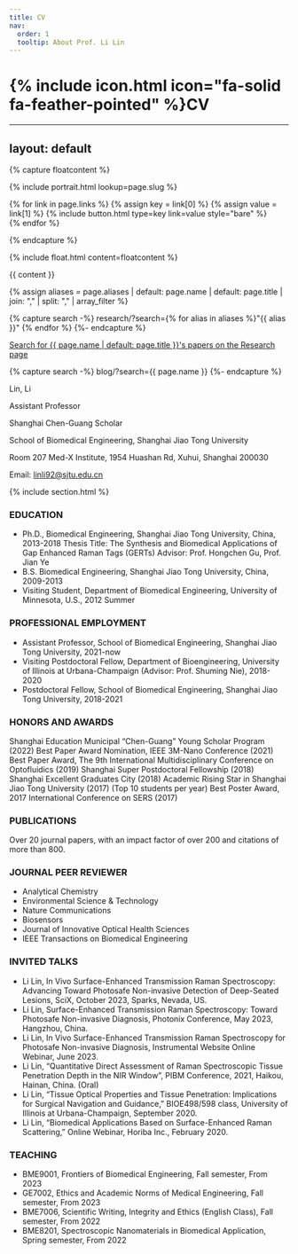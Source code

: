 ```yaml
---
title: CV
nav:
  order: 1
  tooltip: About Prof. Li Lin
---
```


# {% include icon.html icon="fa-solid fa-feather-pointed" %}CV

---
layout: default
---

{% capture floatcontent %}

{% include portrait.html lookup=page.slug %}

<div>
  {% for link in page.links %}
    {% assign key = link[0] %}
    {% assign value = link[1] %}
    {% include button.html type=key link=value style="bare" %}<br>
  {% endfor %}
</div>

{% endcapture %}

{% include float.html content=floatcontent %}

{{ content }}

{% assign aliases = page.aliases
  | default: page.name
  | default: page.title
  | join: ","
  | split: ","
  | array_filter
%}

{% capture search -%}
  research/?search={% for alias in aliases %}"{{ alias }}" {% endfor %}
{%- endcapture %}

<p class="center">
  <a href="{{ search | relative_url }}">
    Search for {{ page.name | default: page.title }}'s papers on the Research page
  </a>
</p>

{% capture search -%}
  blog/?search={{ page.name }}
{%- endcapture %}

<!--
<p class="center">
  <a href="{{ search | relative_url }}">
    See {{ page.name | default: page.title }}'s posts on the Blog page
  </a>
</p>
-->

Lin, Li 

Assistant Professor

Shanghai Chen-Guang Scholar 

School of Biomedical Engineering, Shanghai Jiao Tong University 

Room 207 Med-X Institute, 1954 Huashan Rd, Xuhui, Shanghai 200030

Email: linli92@sjtu.edu.cn

{% include section.html %}

### EDUCATION                                                                
- Ph.D., Biomedical Engineering, Shanghai Jiao Tong University, China, 2013-2018
Thesis Title: The Synthesis and Biomedical Applications of Gap Enhanced Raman Tags (GERTs)
Advisor: Prof. Hongchen Gu, Prof. Jian Ye
- B.S.	Biomedical Engineering, Shanghai Jiao Tong University, China, 2009-2013
- Visiting Student, Department of Biomedical Engineering, University of Minnesota, U.S., 2012 Summer

### PROFESSIONAL EMPLOYMENT 
- Assistant Professor, School of Biomedical Engineering, Shanghai Jiao Tong University, 2021-now
- Visiting Postdoctoral Fellow, Department of Bioengineering, University of Illinois at Urbana-Champaign (Advisor: Prof. Shuming Nie), 2018-2020
- Postdoctoral Fellow, School of Biomedical Engineering, Shanghai Jiao Tong University, 2018-2021

### HONORS AND AWARDS                                                                  
Shanghai Education Municipal “Chen-Guang” Young Scholar Program (2022)
Best Paper Award Nomination, IEEE 3M-Nano Conference (2021)
Best Paper Award, The 9th International Multidisciplinary Conference on Optofluidics (2019)
Shanghai Super Postdoctoral Fellowship (2018)
Shanghai Excellent Graduates City (2018)
Academic Rising Star in Shanghai Jiao Tong University (2017) (Top 10 students per year)
Best Poster Award, 2017 International Conference on SERS (2017)

### PUBLICATIONS
Over 20 journal papers, with an impact factor of over 200 and citations of more than 800. 

### JOURNAL PEER REVIEWER
- Analytical Chemistry
- Environmental Science & Technology
- Nature Communications
- Biosensors
- Journal of Innovative Optical Health Sciences
- IEEE Transactions on Biomedical Engineering

### INVITED TALKS
- Li Lin, In Vivo Surface-Enhanced Transmission Raman Spectroscopy: Advancing Toward Photosafe Non-invasive Detection of Deep-Seated Lesions, SciX, October 2023, Sparks, Nevada, US.
- Li Lin, Surface-Enhanced Transmission Raman Spectroscopy: Toward Photosafe Non-invasive Diagnosis, Photonix Conference, May 2023, Hangzhou, China.
- Li Lin, In Vivo Surface-Enhanced Transmission Raman Spectroscopy for Photosafe Non-invasive Diagnosis, Instrumental Website Online Webinar, June 2023.
- Li Lin, “Quantitative Direct Assessment of Raman Spectroscopic Tissue Penetration Depth in the NIR Window”, PIBM Conference, 2021, Haikou, Hainan, China. (Oral)
- Li Lin, “Tissue Optical Properties and Tissue Penetration: Implications for Surgical Navigation and Guidance,” BIOE498/598 class, University of Illinois at Urbana-Champaign, September 2020.
- Li Lin, “Biomedical Applications Based on Surface-Enhanced Raman Scattering,” Online Webinar, Horiba Inc., February 2020.

### TEACHING
- BME9001, Frontiers of Biomedical Engineering, Fall semester, From 2023
- GE7002, Ethics and Academic Norms of Medical Engineering, Fall semester, From 2023
- BME7006, Scientific Writing, Integrity and Ethics (English Class), Fall semester, From 2022
- BME8201, Spectroscopic Nanomaterials in Biomedical Application, Spring semester, From 2022
